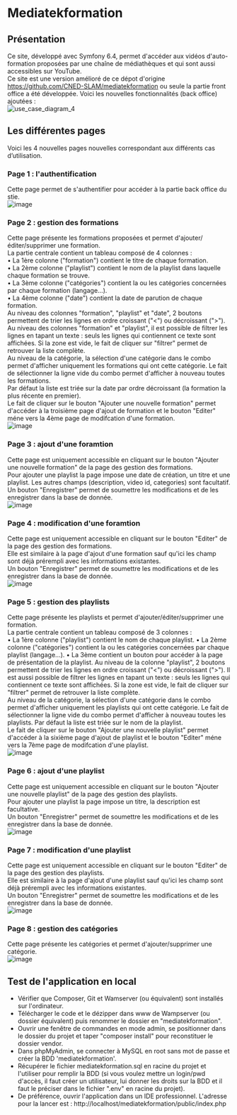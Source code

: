 # Mediatekformation
## Présentation
Ce site, développé avec Symfony 6.4, permet d'accéder aux vidéos d'auto-formation proposées par une chaîne de médiathèques et qui sont aussi accessibles sur YouTube.<br> 
Ce site est une version amélioré de ce dépot d'origine https://github.com/CNED-SLAM/mediatekformation ou seule la partie front office a été développée. Voici les nouvelles fonctionnalités (back office) ajoutées :<br>
![use_case_diagram_4](https://github.com/user-attachments/assets/0d57c507-4c45-4bca-9721-e98ba3b9bcbc)
## Les différentes pages
Voici les 4 nouvelles pages nouvelles correspondant aux différents cas d’utilisation.
### Page 1 : l'authentification
Cette page permet de s'authentifier pour accéder à la partie back office du stie.<br>
![image](https://github.com/user-attachments/assets/9220a572-55f2-4d94-ad4f-35ab9199fc40)
### Page 2 : gestion des formations
Cette page présente les formations proposées et permet d'ajouter/éditer/supprimer une formation.<br>
La partie centrale contient un tableau composé de 4 colonnes :<br>
•	La 1ère colonne ("formation") contient le titre de chaque formation.<br>
•	La 2ème colonne ("playlist") contient le nom de la playlist dans laquelle chaque formation se trouve.<br>
•	La 3ème colonne ("catégories") contient la ou les catégories concernées par chaque formation (langage…).<br>
•	La 4ème colonne ("date") contient la date de parution de chaque formation.<br>
Au niveau des colonnes "formation", "playlist" et "date", 2 boutons permettent de trier les lignes en ordre croissant ("<") ou décroissant (">").<br>
Au niveau des colonnes "formation" et "playlist", il est possible de filtrer les lignes en tapant un texte : seuls les lignes qui contiennent ce texte sont affichées. Si la zone est vide, le fait de cliquer sur "filtrer" permet de retrouver la liste complète.<br> 
Au niveau de la catégorie, la sélection d'une catégorie dans le combo permet d'afficher uniquement les formations qui ont cette catégorie. Le fait de sélectionner la ligne vide du combo permet d'afficher à nouveau toutes les formations.<br>
Par défaut la liste est triée sur la date par ordre décroissant (la formation la plus récente en premier).<br>
Le fait de cliquer sur le bouton "Ajouter une nouvelle formation" permet d'accéder à la troisième page d'ajout de formation et le bouton "Editer" méne vers la 4ème page de modifcation d'une formation.<br>
![image](https://github.com/user-attachments/assets/c2012558-1aa4-4c24-b376-96bc62479f00)
### Page 3 : ajout d'une foramtion
Cette page est uniquement accessible en cliquant sur le bouton "Ajouter une nouvelle formation" de la page des gestion des formations.<br>
Pour ajouter une playlist la page impose une date de création, un titre et une playlist. Les autres champs (description, video id, categories) sont facultatif.<br>
Un bouton "Enregistrer" permet de soumettre les modifications et de les enregistrer dans la base de donnée.<br>
![image](https://github.com/user-attachments/assets/d66da689-14bb-46cd-b69c-52ba81e40390)
### Page 4 : modification d'une foramtion
Cette page est uniquement accessible en cliquant sur le bouton "Editer" de la page des gestion des formations.<br>
Elle est similaire à la page d'ajout d'une formation sauf qu'ici les champ sont déjà prérempli avec les informations existantes.<br>
Un bouton "Enregistrer" permet de soumettre les modifications et de les enregistrer dans la base de donnée.<br>
![image](https://github.com/user-attachments/assets/88eb3796-6960-4cc8-9702-ffa35d63ce80)
### Page 5 : gestion des playlists
Cette page présente les playlists et permet d'ajouter/éditer/supprimer une formation.<br>
La partie centrale contient un tableau composé de 3 colonnes :<br>
•	La 1ère colonne ("playlist") contient le nom de chaque playlist.
•	La 2ème colonne ("catégories") contient la ou les catégories concernées par chaque playlist (langage…).
•	La 3ème contient un bouton pour accéder à la page de présentation de la playlist.
Au niveau de la colonne "playlist", 2 boutons permettent de trier les lignes en ordre croissant ("<") ou décroissant (">"). Il est aussi possible de filtrer les lignes en tapant un texte : seuls les lignes qui contiennent ce texte sont affichées. Si la zone est vide, le fait de cliquer sur "filtrer" permet de retrouver la liste complète.<br>
Au niveau de la catégorie, la sélection d'une catégorie dans le combo permet d'afficher uniquement les playlists qui ont cette catégorie. Le fait de sélectionner la ligne vide du combo permet d'afficher à nouveau toutes les playlists.
Par défaut la liste est triée sur le nom de la playlist.<br>
Le fait de cliquer sur le bouton "Ajouter une nouvelle playlist" permet d'accéder à la sixième page d'ajout de playlist et le bouton "Editer" méne vers la 7ème page de modifcation d'une playlist.<br>
![image](https://github.com/user-attachments/assets/72276ad2-80da-4888-beaf-bc79416f12c0)
### Page 6 : ajout d'une playlist
Cette page est uniquement accessible en cliquant sur le bouton "Ajouter une nouvelle playlist" de la page des gestion des playlists.<br>
Pour ajouter une playlist la page impose un titre, la description est facultative.<br>
Un bouton "Enregistrer" permet de soumettre les modifications et de les enregistrer dans la base de donnée.<br>
![image](https://github.com/user-attachments/assets/f3b7da3a-a918-492a-920f-4a83b60f9687)
### Page 7 : modification d'une playlist
Cette page est uniquement accessible en cliquant sur le bouton "Editer" de la page des gestion des playlists.<br>
Elle est similaire à la page d'ajout d'une playlist sauf qu'ici les champ sont déjà prérempli avec les informations existantes.<br>
Un bouton "Enregistrer" permet de soumettre les modifications et de les enregistrer dans la base de donnée.<br>
![image](https://github.com/user-attachments/assets/548317ab-e70b-4f2a-84cd-ac0e9af8ae43)
### Page 8 : gestion des catégories
Cette page présente les catégories et permet d'ajouter/supprimer une catégorie.<br>
![image](https://github.com/user-attachments/assets/af47d830-b8fd-4172-bf07-dd4b9996ae61)

## Test de l'application en local
- Vérifier que Composer, Git et Wamserver (ou équivalent) sont installés sur l'ordinateur.
- Télécharger le code et le dézipper dans www de Wampserver (ou dossier équivalent) puis renommer le dossier en "mediatekformation".<br>
- Ouvrir une fenêtre de commandes en mode admin, se positionner dans le dossier du projet et taper "composer install" pour reconstituer le dossier vendor.<br>
- Dans phpMyAdmin, se connecter à MySQL en root sans mot de passe et créer la BDD 'mediatekformation'.<br>
- Récupérer le fichier mediatekformation.sql en racine du projet et l'utiliser pour remplir la BDD (si vous voulez mettre un login/pwd d'accès, il faut créer un utilisateur, lui donner les droits sur la BDD et il faut le préciser dans le fichier ".env" en racine du projet).<br>
- De préférence, ouvrir l'application dans un IDE professionnel. L'adresse pour la lancer est : http://localhost/mediatekformation/public/index.php<br>
